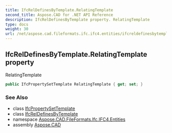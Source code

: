```yaml
---
title: IfcRelDefinesByTemplate.RelatingTemplate
second_title: Aspose.CAD for .NET API Reference
description: IfcRelDefinesByTemplate property. RelatingTemplate
type: docs
weight: 30
url: /net/aspose.cad.fileformats.ifc.ifc4.entities/ifcreldefinesbytemplate/relatingtemplate/
---
```

## IfcRelDefinesByTemplate.RelatingTemplate property

RelatingTemplate

```csharp
public IfcPropertySetTemplate RelatingTemplate { get; set; }
```

### See Also

* class [IfcPropertySetTemplate](../../ifcpropertysettemplate/)
* class [IfcRelDefinesByTemplate](../)
* namespace [Aspose.CAD.FileFormats.Ifc.IFC4.Entities](../../ifcreldefinesbytemplate/)
* assembly [Aspose.CAD](../../../)


